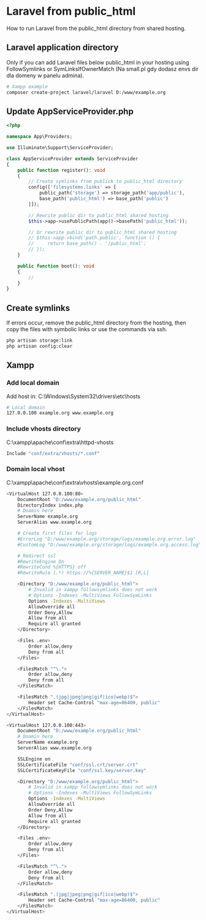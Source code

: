 # Laravel from public_html

How to run Laravel from the public_html directory from shared hosting.

## Laravel application directory

Only if you can add Laravel files below public_html in your hosting using FollowSymlinks or SymLinksIfOwnerMatch (Na small.pl gdy dodasz envs dir dla domeny w panelu admina).

```sh
# Xampp example
composer create-project laravel/laravel D:/www/example.org
```

## Update AppServiceProvider.php

```php
<?php

namespace App\Providers;

use Illuminate\Support\ServiceProvider;

class AppServiceProvider extends ServiceProvider
{    
    public function register(): void
    {
        // Create symlinks from publick to public_html directory
        config(['filesystems.links' => [
            public_path('storage') => storage_path('app/public'),
            base_path('public_html') => base_path('public')
        ]]);

        // Rewrite public dir to public_html shared hosting
        $this->app->usePublicPath(app()->basePath('public_html'));

        // Or rewrite public dir to public_html shared hosting
        // $this->app->bind('path.public', function () {
        //     return base_path() . '/public_html';
        // });
    }

    public function boot(): void
    {
        //
    }
}
```

## Create symlinks

If errors occur, remove the public_html directory from the hosting, then copy the files with symbolic links or use the commands via ssh.

```sh
php artisan storage:link
php artisan config:clear
```

## Xampp

### Add local domain

Add host in: C:\Windows\System32\drivers\etc\hosts

```sh
# Local domain
127.0.0.100 example.org www.example.org
```

### Include vhosts directory

C:\xampp\apache\conf\extra\httpd-vhosts

```sh
Include "conf/extra/vhosts/*.conf"
```

### Domain local vhost

C:\xampp\apache\conf\extra\vhosts\example.org.conf

```sh
<VirtualHost 127.0.0.100:80>
    DocumentRoot "D:/www/example.org/public_html"
    DirectoryIndex index.php
    # Doamin here
    ServerName example.org
    ServerAlias www.example.org

    # Create first files for logs
    #ErrorLog "D:/www/example.org/storage/logs/example.org.error.log"
    #CustomLog "D:/www/example.org/storage/logs/example.org.access.log" common

    # Redirect ssl
    #RewriteEngine On
    #RewriteCond %{HTTPS} off
    #RewriteRule (.*) https://%{SERVER_NAME}$1 [R,L]

    <Directory "D:/www/example.org/public_html">
        # Invalid in xampp followsymlinks does not work
        # Options -Indexes -MultiViews FollowSymLinks
        Options -Indexes -MultiViews
        AllowOverride all
        Order Deny,Allow
        Allow from all
        Require all granted
    </Directory>

    <Files .env>
        Order allow,deny
        Deny from all
    </Files>

    <FilesMatch "^\.">
        Order allow,deny
        Deny from all
    </FilesMatch>

    <FilesMatch ".(jpg|jpeg|png|gif|ico|webp)$">
        Header set Cache-Control "max-age=86400, public"
    </FilesMatch>
</VirtualHost>

<VirtualHost 127.0.0.100:443>
    DocumentRoot "D:/www/example.org/public_html"
    # Doamin here
    ServerName example.org
    ServerAlias www.example.org

    SSLEngine on
    SSLCertificateFile "conf/ssl.crt/server.crt"
    SSLCertificateKeyFile "conf/ssl.key/server.key"

    <Directory "D:/www/example.org/public_html">
        # Invalid in xampp followsymlinks does not work
        # Options -Indexes -MultiViews FollowSymLinks
        Options -Indexes -MultiViews
        AllowOverride all
        Order Deny,Allow
        Allow from all
        Require all granted
    </Directory>

    <Files .env>
        Order allow,deny
        Deny from all
    </Files>

    <FilesMatch "^\.">
        Order allow,deny
        Deny from all
    </FilesMatch>

    <FilesMatch ".(jpg|jpeg|png|gif|ico|webp)$">
        Header set Cache-Control "max-age=86400, public"
    </FilesMatch>
</VirtualHost>
```
